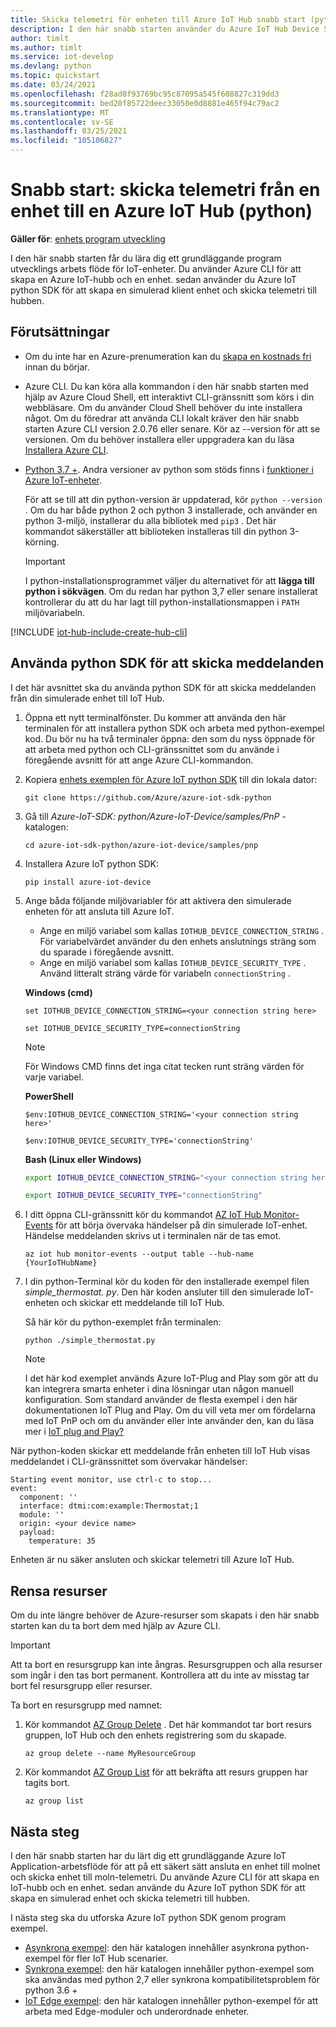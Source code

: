 ```yaml
---
title: Skicka telemetri för enheten till Azure IoT Hub snabb start (python)
description: I den här snabb starten använder du Azure IoT Hub Device SDK för python för att skicka telemetri från en enhet till en IoT-hubb.
author: timlt
ms.author: timlt
ms.service: iot-develop
ms.devlang: python
ms.topic: quickstart
ms.date: 03/24/2021
ms.openlocfilehash: f28ad8f93769bc95c87095a545f608827c319dd3
ms.sourcegitcommit: bed20f85722deec33050e0d8881e465f94c79ac2
ms.translationtype: MT
ms.contentlocale: sv-SE
ms.lasthandoff: 03/25/2021
ms.locfileid: "105106827"
---
```

# <a name="quickstart-send-telemetry-from-a-device-to-an-azure-iot-hub-python"></a>Snabb start: skicka telemetri från en enhet till en Azure IoT Hub (python)

**Gäller för**: [enhets program utveckling](about-iot-develop.md#device-application-development)

I den här snabb starten får du lära dig ett grundläggande program utvecklings arbets flöde för IoT-enheter. Du använder Azure CLI för att skapa en Azure IoT-hubb och en enhet. sedan använder du Azure IoT python SDK för att skapa en simulerad klient enhet och skicka telemetri till hubben. 

## <a name="prerequisites"></a>Förutsättningar
- Om du inte har en Azure-prenumeration kan du [skapa en kostnads fri](https://azure.microsoft.com/free/?WT.mc_id=A261C142F) innan du börjar.
- Azure CLI. Du kan köra alla kommandon i den här snabb starten med hjälp av Azure Cloud Shell, ett interaktivt CLI-gränssnitt som körs i din webbläsare. Om du använder Cloud Shell behöver du inte installera något. Om du föredrar att använda CLI lokalt kräver den här snabb starten Azure CLI version 2.0.76 eller senare. Kör az --version för att se versionen. Om du behöver installera eller uppgradera kan du läsa [Installera Azure CLI]( /cli/azure/install-azure-cli).
- [Python 3.7 +](https://www.python.org/downloads/). Andra versioner av python som stöds finns i [funktioner i Azure IoT-enheter](https://github.com/Azure/azure-iot-sdk-python/tree/master/azure-iot-device#azure-iot-device-features).
    
    För att se till att din python-version är uppdaterad, kör `python --version` . Om du har både python 2 och python 3 installerade, och använder en python 3-miljö, installerar du alla bibliotek med `pip3` . Det här kommandot säkerställer att biblioteken installeras till din python 3-körning.
    > [!IMPORTANT]
    > I python-installationsprogrammet väljer du alternativet för att **lägga till python i sökvägen**. Om du redan har python 3,7 eller senare installerat kontrollerar du att du har lagt till python-installationsmappen i `PATH` miljövariabeln.

[!INCLUDE [iot-hub-include-create-hub-cli](../../includes/iot-hub-include-create-hub-cli.md)]

## <a name="use-the-python-sdk-to-send-messages"></a>Använda python SDK för att skicka meddelanden
I det här avsnittet ska du använda python SDK för att skicka meddelanden från din simulerade enhet till IoT Hub.

1. Öppna ett nytt terminalfönster. Du kommer att använda den här terminalen för att installera python SDK och arbeta med python-exempel kod. Du bör nu ha två terminaler öppna: den som du nyss öppnade för att arbeta med python och CLI-gränssnittet som du använde i föregående avsnitt för att ange Azure CLI-kommandon.       

1. Kopiera [enhets exemplen för Azure IoT python SDK](https://github.com/Azure/azure-iot-sdk-python/tree/master/azure-iot-device/samples) till din lokala dator:

    ```console
    git clone https://github.com/Azure/azure-iot-sdk-python
    ```
1. Gå till *Azure-IoT-SDK: python/Azure-IoT-Device/samples/PnP* -katalogen:

    ```console
    cd azure-iot-sdk-python/azure-iot-device/samples/pnp
    ```
1. Installera Azure IoT python SDK:

    ```console
    pip install azure-iot-device
    ```
1. Ange båda följande miljövariabler för att aktivera den simulerade enheten för att ansluta till Azure IoT.
    * Ange en miljö variabel som kallas `IOTHUB_DEVICE_CONNECTION_STRING` . För variabelvärdet använder du den enhets anslutnings sträng som du sparade i föregående avsnitt.
    * Ange en miljö variabel som kallas `IOTHUB_DEVICE_SECURITY_TYPE` . Använd litteralt sträng värde för variabeln `connectionString` .

    **Windows (cmd)**

    ```console
    set IOTHUB_DEVICE_CONNECTION_STRING=<your connection string here>
    ```
    ```console
    set IOTHUB_DEVICE_SECURITY_TYPE=connectionString
    ```

    > [!NOTE]
    > För Windows CMD finns det inga citat tecken runt sträng värden för varje variabel.

    **PowerShell**

    ```azurepowershell
    $env:IOTHUB_DEVICE_CONNECTION_STRING='<your connection string here>'
    ```
    ```azurepowershell
    $env:IOTHUB_DEVICE_SECURITY_TYPE='connectionString'
    ```

    **Bash (Linux eller Windows)**

    ```bash
    export IOTHUB_DEVICE_CONNECTION_STRING="<your connection string here>"
    ```
    ```bash
    export IOTHUB_DEVICE_SECURITY_TYPE="connectionString"
    ```

1. I ditt öppna CLI-gränssnitt kör du kommandot [AZ IoT Hub Monitor-Events](/cli/azure/ext/azure-iot/iot/hub#ext-azure-iot-az-iot-hub-monitor-events) för att börja övervaka händelser på din simulerade IoT-enhet.  Händelse meddelanden skrivs ut i terminalen när de tas emot.

    ```azurecli
    az iot hub monitor-events --output table --hub-name {YourIoTHubName}
    ```

1. I din python-Terminal kör du koden för den installerade exempel filen *simple_thermostat. py*. Den här koden ansluter till den simulerade IoT-enheten och skickar ett meddelande till IoT Hub.

    Så här kör du python-exemplet från terminalen:
    ```console
    python ./simple_thermostat.py
    ```
    > [!NOTE]
    > I det här kod exemplet används Azure IoT-Plug and Play som gör att du kan integrera smarta enheter i dina lösningar utan någon manuell konfiguration.  Som standard använder de flesta exempel i den här dokumentationen IoT Plug and Play. Om du vill veta mer om fördelarna med IoT PnP och om du använder eller inte använder den, kan du läsa mer i [IoT plug and Play?](../iot-pnp/overview-iot-plug-and-play.md)

 När python-koden skickar ett meddelande från enheten till IoT Hub visas meddelandet i CLI-gränssnittet som övervakar händelser:

```output
Starting event monitor, use ctrl-c to stop...
event:
  component: ''
  interface: dtmi:com:example:Thermostat;1
  module: ''
  origin: <your device name>
  payload:
    temperature: 35
```

Enheten är nu säker ansluten och skickar telemetri till Azure IoT Hub.

## <a name="clean-up-resources"></a>Rensa resurser
Om du inte längre behöver de Azure-resurser som skapats i den här snabb starten kan du ta bort dem med hjälp av Azure CLI.

> [!IMPORTANT]
> Att ta bort en resursgrupp kan inte ångras. Resursgruppen och alla resurser som ingår i den tas bort permanent. Kontrollera att du inte av misstag tar bort fel resursgrupp eller resurser.

Ta bort en resursgrupp med namnet:
1. Kör kommandot [AZ Group Delete](/cli/azure/group#az-group-delete) . Det här kommandot tar bort resurs gruppen, IoT Hub och den enhets registrering som du skapade.

    ```azurecli
    az group delete --name MyResourceGroup
    ```
1. Kör kommandot [AZ Group List](/cli/azure/group#az-group-list) för att bekräfta att resurs gruppen har tagits bort.  

    ```azurecli
    az group list
    ```

## <a name="next-steps"></a>Nästa steg
I den här snabb starten har du lärt dig ett grundläggande Azure IoT Application-arbetsflöde för att på ett säkert sätt ansluta en enhet till molnet och skicka enhet till moln-telemetri. Du använde Azure CLI för att skapa en IoT-hubb och en enhet. sedan använde du Azure IoT python SDK för att skapa en simulerad enhet och skicka telemetri till hubben. 

I nästa steg ska du utforska Azure IoT python SDK genom program exempel.

- [Asynkrona exempel](https://github.com/Azure/azure-iot-sdk-python/tree/master/azure-iot-device/samples/async-hub-scenarios): den här katalogen innehåller asynkrona python-exempel för fler IoT Hub scenarier.
- [Synkrona exempel](https://github.com/Azure/azure-iot-sdk-python/tree/master/azure-iot-device/samples/sync-samples): den här katalogen innehåller python-exempel som ska användas med python 2,7 eller synkrona kompatibilitetsproblem för python 3.6 +
- [IoT Edge exempel](https://github.com/Azure/azure-iot-sdk-python/tree/master/azure-iot-device/samples/async-edge-scenarios): den här katalogen innehåller python-exempel för att arbeta med Edge-moduler och underordnade enheter.
